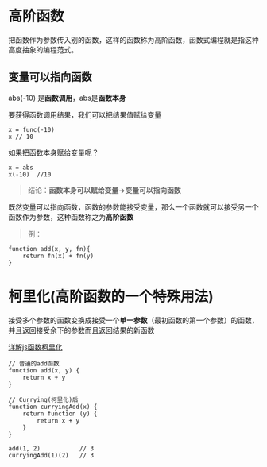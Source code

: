 # 高阶函数
把函数作为参数传入别的函数，这样的函数称为高阶函数，函数式编程就是指这种高度抽象的编程范式。
## 变量可以指向函数
abs(-10) 是**函数调用**，abs是**函数本身**

要获得函数调用结果，我们可以把结果值赋给变量
```
x = func(-10)
x // 10
```
如果把函数本身赋给变量呢？
```
x = abs
x(-10)  //10
```
> 结论：**函数本身可以赋给变量->变量可以指向函数**

既然变量可以指向函数，函数的参数能接受变量，那么一个函数就可以接受另一个函数作为参数，这种函数称之为**高阶函数**

> 例：
```
function add(x, y, fn){
    return fn(x) + fn(y)
}
````

# 柯里化(高阶函数的一个特殊用法)

接受多个参数的函数变换成接受一个**单一参数**（最初函数的第一个参数）的函数，并且返回接受余下的参数而且返回结果的新函数

[详解js函数柯里化](https://www.jianshu.com/p/2975c25e4d71)
```
// 普通的add函数
function add(x, y) {
    return x + y
}

// Currying(柯里化)后
function curryingAdd(x) {
    return function (y) {
        return x + y
    }
}

add(1, 2)           // 3
curryingAdd(1)(2)   // 3
```